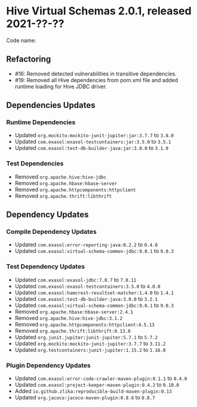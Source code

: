 # Hive Virtual Schemas 2.0.1, released 2021-??-??

Code name:

## Refactoring

* #16: Removed detected vulnerabilities in transitive dependencies.
* #19: Removed all Hive dependencies from pom.xml file and added runtime loading for Hive JDBC driver.

## Dependencies Updates

### Runtime Dependencies

* Updated `org.mockito:mockito-junit-jupiter:jar:3.7.7` to `3.8.0`
* Updated `com.exasol:exasol-testcontainers:jar:3.5.0` to `3.5.1`
* Updated `com.exasol:test-db-builder-java:jar:3.0.0` to `3.1.0`

### Test Dependencies

* Removed `org.apache.hive:hive-jdbc`
* Removed `org.apache.hbase:hbase-server`
* Removed `org.apache.httpcomponents:httpclient`
* Removed `org.apache.thrift:libthrift`
## Dependency Updates

### Compile Dependency Updates

* Updated `com.exasol:error-reporting-java:0.2.2` to `0.4.0`
* Updated `com.exasol:virtual-schema-common-jdbc:9.0.1` to `9.0.3`

### Test Dependency Updates

* Updated `com.exasol:exasol-jdbc:7.0.7` to `7.0.11`
* Updated `com.exasol:exasol-testcontainers:3.5.0` to `4.0.0`
* Updated `com.exasol:hamcrest-resultset-matcher:1.4.0` to `1.4.1`
* Updated `com.exasol:test-db-builder-java:3.0.0` to `3.2.1`
* Updated `com.exasol:virtual-schema-common-jdbc:9.0.1` to `9.0.3`
* Removed `org.apache.hbase:hbase-server:2.4.1`
* Removed `org.apache.hive:hive-jdbc:3.1.2`
* Removed `org.apache.httpcomponents:httpclient:4.5.13`
* Removed `org.apache.thrift:libthrift:0.13.0`
* Updated `org.junit.jupiter:junit-jupiter:5.7.1` to `5.7.2`
* Updated `org.mockito:mockito-junit-jupiter:3.7.7` to `3.11.2`
* Updated `org.testcontainers:junit-jupiter:1.15.2` to `1.16.0`

### Plugin Dependency Updates

* Updated `com.exasol:error-code-crawler-maven-plugin:0.1.1` to `0.4.0`
* Updated `com.exasol:project-keeper-maven-plugin:0.4.2` to `0.10.0`
* Added `io.github.zlika:reproducible-build-maven-plugin:0.13`
* Updated `org.jacoco:jacoco-maven-plugin:0.8.6` to `0.8.7`
